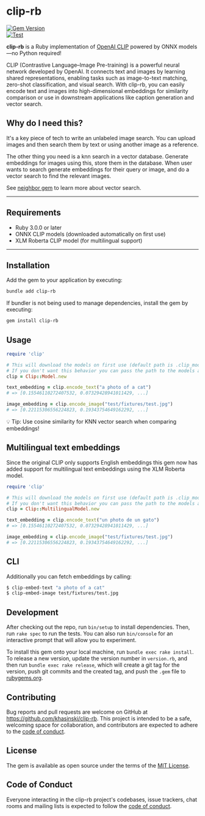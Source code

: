 # clip-rb

[![Gem Version](https://badge.fury.io/rb/clip-rb.svg)](https://badge.fury.io/rb/clip-rb)  
[![Test](https://github.com/khasinski/clip-rb/workflows/clip-rb/badge.svg)](https://github.com/khasinski/clip-rb/actions/workflows/main.yml)

**clip-rb** is a Ruby implementation of [OpenAI CLIP](https://openai.com/index/clip/) powered by ONNX models—no Python required!

CLIP (Contrastive Language–Image Pre-training) is a powerful neural network developed by OpenAI. It connects text and images by learning shared representations, enabling tasks such as image-to-text matching, zero-shot classification, and visual search. With clip-rb, you can easily encode text and images into high-dimensional embeddings for similarity comparison or use in downstream applications like caption generation and vector search.

## Why do I need this?

It's a key piece of tech to write an unlabeled image search. You can upload images and then search them by text or using another image as a reference.

The other thing you need is a knn search in a vector database. Generate embeddings for images using this, store them in the database. When user wants to search generate embeddings for their query or image, and do a vector search to find the relevant images.

See [neighbor gem](https://github.com/ankane/neighbor) to learn more about vector search.

---

## Requirements

- Ruby 3.0.0 or later
- ONNX CLIP models (downloaded automatically on first use)
- XLM Roberta CLIP model (for multilingual support)

---

## Installation

Add the gem to your application by executing:

```bash
bundle add clip-rb
```

If bundler is not being used to manage dependencies, install the gem by executing:

```bash
gem install clip-rb
```

## Usage

```ruby
require 'clip'

# This will download the models on first use (default path is .clip_models)
# If you don't want this behavior you can pass the path to the models as an argument.
clip = Clip::Model.new 

text_embedding = clip.encode_text("a photo of a cat")
# => [0.15546110272407532, 0.07329428941011429, ...]

image_embedding = clip.encode_image("test/fixtures/test.jpg")
# => [0.22115306556224823, 0.19343754649162292, ...]
```

💡 Tip: Use cosine similarity for KNN vector search when comparing embeddings!

## Multilingual text embeddings

Since the original CLIP only supports English embeddings this gem now has added support for multilingual text embeddings using the XLM Roberta model.

```ruby
require 'clip'

# This will download the models on first use (default path is .clip_models/multilingual)
# If you don't want this behavior you can pass the path to the models as an argument.
clip = Clip::MultilingualModel.new

text_embedding = clip.encode_text("un photo de un gato")
# => [0.15546110272407532, 0.07329428941011429, ...]

image_embedding = clip.encode_image("test/fixtures/test.jpg")
# => [0.22115306556224823, 0.19343754649162292, ...]
```

## CLI

Additionally you can fetch embeddings by calling:

```bash
$ clip-embed-text "a photo of a cat"
$ clip-embed-image test/fixtures/test.jpg
```

## Development

After checking out the repo, run `bin/setup` to install dependencies. Then, run `rake spec` to run the tests. You can also run `bin/console` for an interactive prompt that will allow you to experiment.

To install this gem onto your local machine, run `bundle exec rake install`. To release a new version, update the version number in `version.rb`, and then run `bundle exec rake release`, which will create a git tag for the version, push git commits and the created tag, and push the `.gem` file to [rubygems.org](https://rubygems.org).

## Contributing

Bug reports and pull requests are welcome on GitHub at https://github.com/khasinski/clip-rb. This project is intended to be a safe, welcoming space for collaboration, and contributors are expected to adhere to the [code of conduct](https://github.com/[USERNAME]/clip-rb/blob/main/CODE_OF_CONDUCT.md).

## License

The gem is available as open source under the terms of the [MIT License](https://opensource.org/licenses/MIT).

## Code of Conduct

Everyone interacting in the clip-rb project's codebases, issue trackers, chat rooms and mailing lists is expected to follow the [code of conduct](https://github.com/[USERNAME]/clip-rb/blob/main/CODE_OF_CONDUCT.md).
